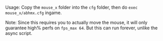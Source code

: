 Usage: Copy the `mouse_x` folder into the `cfg` folder, then do `exec mouse_x/abhmx.cfg` ingame.

Note: Since this requires you to actually move the mouse, it will only guarantee high% perfs on `fps_max 64`. But this can run forever, unlike the async script.